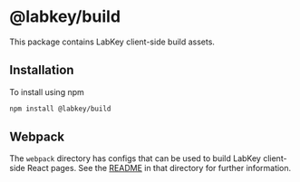 # @labkey/build

This package contains LabKey client-side build assets.

## Installation

To install using npm
```sh
npm install @labkey/build
```

## Webpack

The `webpack` directory has configs that can be used to build LabKey client-side React pages.
See the [README](./webpack/README.md) in that directory for further information.
